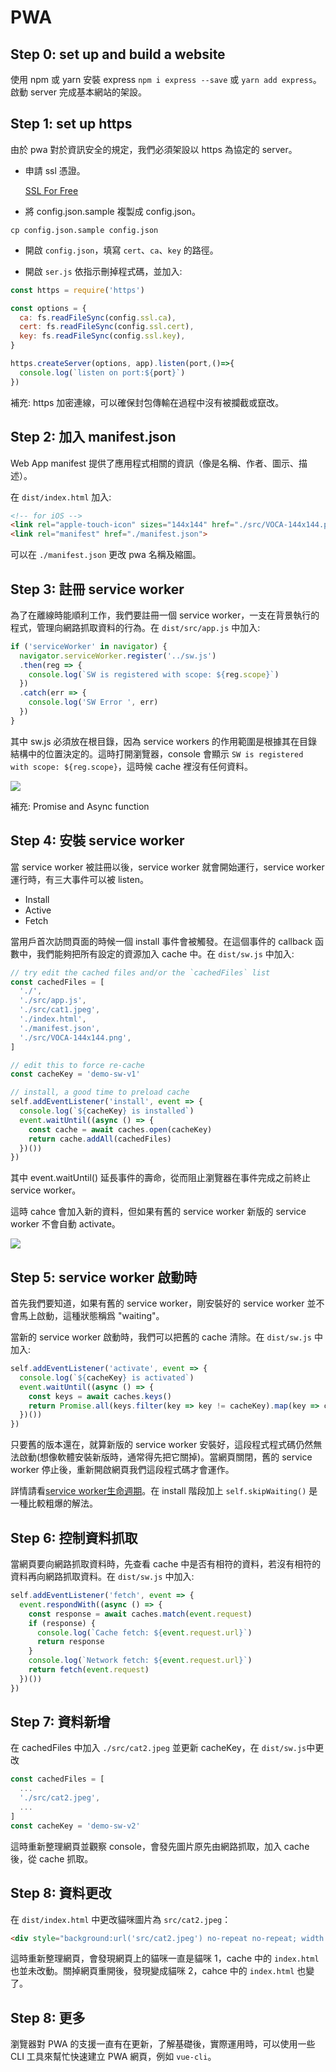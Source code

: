 # PWA

## Step 0: set up and build a website

使用 npm 或 yarn 安裝 express `npm i express --save` 或 `yarn add express`。啟動 server 完成基本網站的架設。

## Step 1: set up https

由於 pwa 對於資訊安全的規定，我們必須架設以 https 為協定的 server。

* 申請 ssl 憑證。

  [SSL For Free](https://www.sslforfree.com/)

* 將 config.json.sample 複製成 config.json。

```shell
cp config.json.sample config.json
```

* 開啟 `config.json`，填寫 `cert`、`ca`、`key` 的路徑。

* 開啟 `ser.js` 依指示刪掉程式碼，並加入:

```javascript
const https = require('https')

const options = {
  ca: fs.readFileSync(config.ssl.ca),
  cert: fs.readFileSync(config.ssl.cert),
  key: fs.readFileSync(config.ssl.key),
}

https.createServer(options, app).listen(port,()=>{
  console.log(`listen on port:${port}`)
})
```

補充: https 加密連線，可以確保封包傳輸在過程中沒有被攔截或竄改。

## Step 2: 加入 manifest.json

Web App manifest 提供了應用程式相關的資訊（像是名稱、作者、圖示、描述）。

在 `dist/index.html` 加入:

```html
<!-- for iOS -->
<link rel="apple-touch-icon" sizes="144x144" href="./src/VOCA-144x144.png"/>
<link rel="manifest" href="./manifest.json">
```

可以在 `./manifest.json` 更改 pwa 名稱及縮圖。

## Step 3: 註冊 service worker

為了在離線時能順利工作，我們要註冊一個 service worker，一支在背景執行的程式，管理向網路抓取資料的行為。在 `dist/src/app.js` 中加入:

```javascript
if ('serviceWorker' in navigator) {
  navigator.serviceWorker.register('../sw.js')
  .then(reg => {
    console.log(`SW is registered with scope: ${reg.scope}`)
  })
  .catch(err => {
    console.log('SW Error ', err)
  })
}
```

其中 sw.js 必須放在根目錄，因為 service workers 的作用範圍是根據其在目錄結構中的位置決定的。這時打開瀏覽器，console 會顯示 `SW is registered with scope: ${reg.scope}`，這時候 cache 裡沒有任何資料。

![](https://i.imgur.com/WEwp3DY.png)

補充: Promise and Async function

## Step 4: 安裝 service worker

當 service worker 被註冊以後，service worker 就會開始運行，service worker 運行時，有三大事件可以被 listen。

* Install 
* Active
* Fetch

當用戶首次訪問頁面的時候一個 install 事件會被觸發。在這個事件的 callback 函數中，我們能夠把所有設定的資源加入 cache 中。在 `dist/sw.js` 中加入:

```javascript
// try edit the cached files and/or the `cachedFiles` list
const cachedFiles = [
  './',
  './src/app.js',
  './src/cat1.jpeg',
  './index.html',
  './manifest.json',
  './src/VOCA-144x144.png',
]

// edit this to force re-cache
const cacheKey = 'demo-sw-v1'

// install, a good time to preload cache
self.addEventListener('install', event => {
  console.log(`${cacheKey} is installed`)
  event.waitUntil((async () => {
    const cache = await caches.open(cacheKey)
    return cache.addAll(cachedFiles)
  })())
})
```

其中 event.waitUntil() 延長事件的壽命，從而阻止瀏覽器在事件完成之前終止 service worker。

這時 cahce 會加入新的資料，但如果有舊的 service worker 新版的 service worker 不會自動 activate。

![](https://i.imgur.com/x8Lg5Dm.png)

## Step 5: service worker 啟動時

首先我們要知道，如果有舊的 service worker，剛安裝好的 service worker 並不會馬上啟動，這種狀態稱爲 "waiting"。

當新的 service worker 啟動時，我們可以把舊的 cache 清除。在 `dist/sw.js` 中加入:

```javascript
self.addEventListener('activate', event => {
  console.log(`${cacheKey} is activated`)
  event.waitUntil((async () => {
    const keys = await caches.keys()
    return Promise.all(keys.filter(key => key != cacheKey).map(key => caches.delete(key)))
  })())
})
```

只要舊的版本還在，就算新版的 service worker 安裝好，這段程式程式碼仍然無法啟動(想像軟體安裝新版時，通常得先把它關掉)。當網頁關閉，舊的 service worker 停止後，重新開啟網頁我們這段程式碼才會運作。

詳情請看[service worker生命週期](https://developers.google.com/web/fundamentals/primers/service-workers/lifecycle?hl=zh-tw)。在 install 階段加上 `self.skipWaiting()` 是一種比較粗爆的解法。

## Step 6: 控制資料抓取

當網頁要向網路抓取資料時，先查看 cache 中是否有相符的資料，若沒有相符的資料再向網路抓取資料。在 `dist/sw.js` 中加入:

```javascript
self.addEventListener('fetch', event => {
  event.respondWith((async () => {
    const response = await caches.match(event.request)
    if (response) {
      console.log(`Cache fetch: ${event.request.url}`)
      return response
    }
    console.log(`Network fetch: ${event.request.url}`)
    return fetch(event.request)
  })())
})
```

## Step 7: 資料新增

在 cachedFiles 中加入 `./src/cat2.jpeg` 並更新 cacheKey，在 `dist/sw.js`中更改

```javascript
const cachedFiles = [
  ...
  './src/cat2.jpeg',
  ...
]
const cacheKey = 'demo-sw-v2'
```

這時重新整理網頁並觀察 console，會發先圖片原先由網路抓取，加入 cache 後，從 cache 抓取。

## Step 8: 資料更改

在 `dist/index.html` 中更改貓咪圖片為 `src/cat2.jpeg`：

```html
<div style="background:url('src/cat2.jpeg') no-repeat no-repeat; width: 600px; height: 400px;"></div>
```

這時重新整理網頁，會發現網頁上的貓咪一直是貓咪 1，cache 中的 `index.html` 也並未改動。關掉網頁重開後，發現變成貓咪 2，cahce 中的 `index.html` 也變了。

## Step 8: 更多

瀏覽器對 PWA 的支援一直有在更新，了解基礎後，實際運用時，可以使用一些 CLI 工具來幫忙快速建立 PWA 網頁，例如 `vue-cli`。
